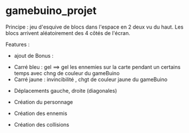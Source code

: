 # gamebuino_projet

Principe : jeu d'esquive de blocs dans l'espace en 2 deux vu du haut. Les blocs arrivent aléatoirement des 4 côtés de l'écran. 

Features : 
- ajout de Bonus : 
* Carré bleu : gel ==> gel les ennemies sur la carte pendant un certains temps avec chng de couleur du gameBuino 
* Carré jaune : invincibilité , chgt de couleur jaune du gameBuino

- Déplacements gauche, droite (diagonales) 

- Création du personnage 
- Création des ennemis 
- Création des collisions 
